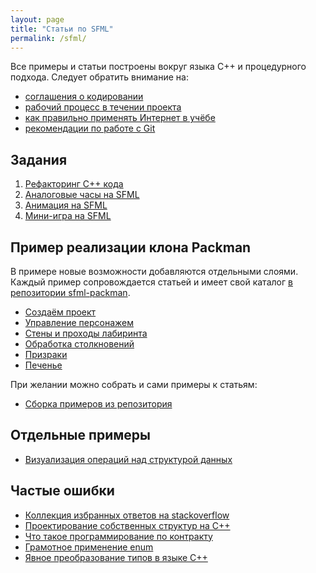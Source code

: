 ```yaml
---
layout: page
title: "Статьи по SFML"
permalink: /sfml/
---
```


Все примеры и статьи построены вокруг языка C++ и процедурного подхода. Следует обратить внимание на:

- [соглашения о кодировании](/sfml/coding_conventions.html)
- [рабочий процесс в течении проекта](/sfml/workflow-knowledge.html)
- [как правильно применять Интернет в учёбе](/sfml/how-to-use-web.html)
- [рекомендации по работе с Git](/sfml/git-workflow.html)

## Задания

 1. [Рефакторинг C++ кода](/sfml/1.1-refactor.html)
 2. [Аналоговые часы на SFML](/sfml/1.2-clocks.html)
 3. [Анимация на SFML](/sfml/1.3-animation.html)
 4. [Мини-игра на SFML](/sfml/1.4-minigames.html)

## Пример реализации клона Packman

В примере новые возможности добавляются отдельными слоями. Каждый пример сопровождается статьей и имеет свой каталог [в репозитории sfml-packman](https://github.com/ps-group/sfml-packman).

- [Создаём проект](/packman/1.html)
- [Управление персонажем](/packman/2.html)
- [Стены и проходы лабиринта](/packman/3.html)
- [Обработка столкновений](/packman/4.html)
- [Призраки](/packman/5.html)
- [Печенье](/packman/6.html)

При желании можно собрать и сами примеры к статьям:

- [Сборка примеров из репозитория](/packman/building_examples.html)

## Отдельные примеры

- [Визуализация операций над структурой данных](/sfml/array-visualization.html)

## Частые ошибки

- [Коллекция избранных ответов на stackoverflow](/sfml/stackoverflow-answers.html)
- [Проектирование собственных структур на C++](/sfml/structs-design.html)
- [Что такое программирование по контракту](/sfml/design-by-contract.html)
- [Грамотное применение enum](/sfml/mastering-enums.html)
- [Явное преобразование типов в языке C++](/sfml/explicit-cast.html)
